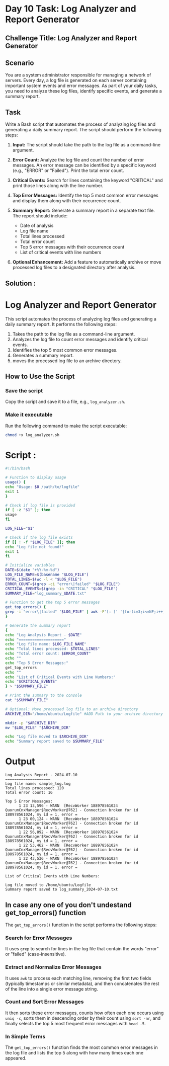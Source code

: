 # Day 10 Task: Log Analyzer and Report Generator

## Challenge Title: Log Analyzer and Report Generator

## Scenario

You are a system administrator responsible for managing a network of servers. Every day, a log file is generated on each server containing important system events and error messages. As part of your daily tasks, you need to analyze these log files, identify specific events, and generate a summary report.

## Task

Write a Bash script that automates the process of analyzing log files and generating a daily summary report. The script should perform the following steps:

1. **Input:** The script should take the path to the log file as a command-line argument.

2. **Error Count:** Analyze the log file and count the number of error messages. An error message can be identified by a specific keyword (e.g., "ERROR" or "Failed"). Print the total error count.

3. **Critical Events:** Search for lines containing the keyword "CRITICAL" and print those lines along with the line number.

4. **Top Error Messages:** Identify the top 5 most common error messages and display them along with their occurrence count.

5. **Summary Report:** Generate a summary report in a separate text file. The report should include:
   - Date of analysis
   - Log file name
   - Total lines processed
   - Total error count
   - Top 5 error messages with their occurrence count
   - List of critical events with line numbers

6. **Optional Enhancement:** Add a feature to automatically archive or move processed log files to a designated directory after analysis.

## Solution :

# Log Analyzer and Report Generator

This script automates the process of analyzing log files and generating a daily summary report. It performs the following steps:

1. Takes the path to the log file as a command-line argument.
2. Analyzes the log file to count error messages and identify critical events.
3. Identifies the top 5 most common error messages.
4. Generates a summary report.
5. moves the processed log file to an archive directory.

## How to Use the Script

### Save the script

Copy the script and save it to a file, e.g., `log_analyzer.sh`.

### Make it executable

Run the following command to make the script executable:
```bash
chmod +x log_analyzer.sh
```

# Script :

  ```bash
#!/bin/bash

# Function to display usage
usage() {
  echo "Usage: $0 /path/to/logfile"
  exit 1
}

# Check if log file is provided
if [ -z "$1" ]; then
  usage
fi

LOG_FILE="$1"

# Check if the log file exists
if [[ ! -f "$LOG_FILE" ]]; then
  echo "Log file not found!"
  exit 1
fi

# Initialize variables
DATE=$(date "+%Y-%m-%d")
LOG_FILE_NAME=$(basename "$LOG_FILE")
TOTAL_LINES=$(wc -l < "$LOG_FILE")
ERROR_COUNT=$(grep -ci "error\|failed" "$LOG_FILE")
CRITICAL_EVENTS=$(grep -in "CRITICAL" "$LOG_FILE")
SUMMARY_FILE="log_summary_$DATE.txt"

# Function to get the top 5 error messages
get_top_errors() {
  grep -i "error\|failed" "$LOG_FILE" | awk -F'[: ]' '{for(i=3;i<=NF;i++) printf $i" "; printf "\n"}' | sort | uniq -c | sort -nr | head -5
}

# Generate the summary report
{
  echo "Log Analysis Report - $DATE"
  echo "===================="
  echo "Log file name: $LOG_FILE_NAME"
  echo "Total lines processed: $TOTAL_LINES"
  echo "Total error count: $ERROR_COUNT"
  echo ""
  echo "Top 5 Error Messages:"
  get_top_errors
  echo ""
  echo "List of Critical Events with Line Numbers:"
  echo "$CRITICAL_EVENTS"
} > "$SUMMARY_FILE"

# Print the summary to the console
cat "$SUMMARY_FILE"

# Optional: Move processed log file to an archive directory
ARCHIVE_DIR="/home/ubuntu/Logfile" #ADD Path to your archive directory

mkdir -p "$ARCHIVE_DIR"
mv "$LOG_FILE" "$ARCHIVE_DIR"

echo "Log file moved to $ARCHIVE_DIR"
echo "Summary report saved to $SUMMARY_FILE"

```

# Output
```console
Log Analysis Report - 2024-07-10
====================
Log file name: sample_log.log
Total lines processed: 120
Total error count: 16

Top 5 Error Messages:
      1 23 13,596 - WARN  [RecvWorker 188978561024 QuorumCnxManager$RecvWorker@762] - Connection broken for id 188978561024, my id = 1, error =
      1 23 00,124 - WARN  [RecvWorker 188978561024 QuorumCnxManager$RecvWorker@762] - Connection broken for id 188978561024, my id = 1, error =
      1 22 56,892 - WARN  [RecvWorker 188978561024 QuorumCnxManager$RecvWorker@762] - Connection broken for id 188978561024, my id = 1, error =
      1 22 53,462 - WARN  [RecvWorker 188978561024 QuorumCnxManager$RecvWorker@762] - Connection broken for id 188978561024, my id = 1, error =
      1 22 43,536 - WARN  [RecvWorker 188978561024 QuorumCnxManager$RecvWorker@762] - Connection broken for id 188978561024, my id = 1, error =

List of Critical Events with Line Numbers:

Log file moved to /home/ubuntu/Logfile
Summary report saved to log_summary_2024-07-10.txt

```
## In case any one of you don't undestand get_top_errors() function

The `get_top_errors()` function in the script performs the following steps:

### Search for Error Messages

It uses `grep` to search for lines in the log file that contain the words "error" or "failed" (case-insensitive).

### Extract and Normalize Error Messages

It uses `awk` to process each matching line, removing the first two fields (typically timestamps or similar metadata), and then concatenates the rest of the line into a single error message string.

### Count and Sort Error Messages

It then sorts these error messages, counts how often each one occurs using `uniq -c`, sorts them in descending order by their count using `sort -nr`, and finally selects the top 5 most frequent error messages with `head -5`.

### In Simple Terms

The `get_top_errors()` function finds the most common error messages in the log file and lists the top 5 along with how many times each one appeared.

